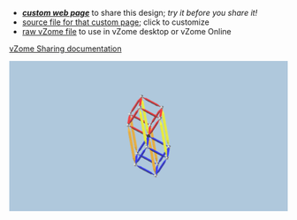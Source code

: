 
 - [***custom web page***][post] to share this design; *try it before you share it!*
 - [source file for that custom page][source]; click to customize
 - [raw vZome file][raw] to use in vZome desktop or vZome Online

[vZome Sharing documentation](https://vzome.github.io/vzome/sharing.html#how-it-works)

![Image](<symmetrical-polar-4D-hypercube.png>)


[post]: <https://ThynStyx.github.io/vzome-sharing/2021/12/14/symmetrical-polar-4D-hypercube-22-59-51.html>
[source]: <https://github.com/ThynStyx/vzome-sharing/edit/main/_posts/2021-12-14-symmetrical-polar-4D-hypercube-22-59-51.md>
[raw]: <https://raw.githubusercontent.com/ThynStyx/vzome-sharing/main/2021/12/14/22-59-51-symmetrical-polar-4D-hypercube/symmetrical-polar-4D-hypercube.vZome>